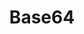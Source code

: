 ---
layout: default
title: Base64
nav_order: 2
parent: 扩展能力
permalink: /extend/base64/
has_children: false
---